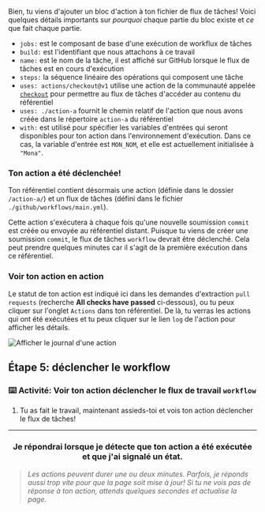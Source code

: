 Bien, tu viens d'ajouter un bloc d'action à ton fichier de flux de tâches! Voici quelques détails importants sur _pourquoi_ chaque partie du bloc existe et _ce_ que fait chaque partie.

- `jobs:` est le composant de base d'une exécution de workflux de tâches
- `build:` est l'identifiant que nous attachons à ce travail
- `name:` est le nom de la tâche, il est affiché sur GitHub lorsque le flux de tâches est en cours d'exécution
- `steps:` la séquence linéaire des opérations qui composent une tâche
- `uses: actions/checkout@v1` utilise une action de la communauté appelée [`checkout`](https://github.com/actions/checkout) pour permettre au flux de tâches d'accéder au contenu du référentiel
- `uses: ./action-a` fournit le chemin relatif de l'action que nous avons créée dans le répertoire `action-a` du référentiel
- `with:` est utilisé pour spécifier les variables d'entrées qui seront disponibles pour ton action dans l'environnement d'exécution. Dans ce cas, la variable d'entrée est `MON_NOM`, et elle est actuellement initialisée à `"Mona"`.

### Ton action a été déclenchée!

Ton référentiel contient désormais une action (définie dans le dossier `/action-a/`) et un flux de tâches (défini dans le fichier `./github/workflows/main.yml`).

Cette action s'exécutera à chaque fois qu'une nouvelle soumission `commit` est créée ou envoyée au référentiel distant. Puisque tu viens de créer une soumission `commit`, le flux de tâches `workflow` devrait être déclenché. Cela peut prendre quelques minutes car il s'agit de la première exécution dans ce référentiel.

### Voir ton action en action

Le statut de ton action est indiqué ici dans les demandes d'extraction `pull requests` (recherche **All checks have passed** ci-dessous), ou tu peux cliquer sur l'onglet `Actions` dans ton référentiel. De là, tu verras les actions qui ont été exécutées et tu peux cliquer sur le lien `log` de l'action pour afficher les détails.

![Afficher le journal d'une action](https://user-images.githubusercontent.com/16547949/62388049-4e64e600-b52a-11e9-8bf5-db0c5452360f.png)

## Étape 5: déclencher le workflow

### :keyboard: Activité: Voir ton action déclencher le flux de travail `workflow`

1. Tu as fait le travail, maintenant assieds-toi et vois ton action déclencher le flux de tâches!

<hr>
<h3 align = "center"> Je répondrai lorsque je détecte que ton action a été exécutée et que j'ai signalé un état. </h3>

> _Les actions peuvent durer une ou deux minutes. Parfois, je réponds aussi trop vite pour que la page soit mise à jour! Si tu ne vois pas de réponse à ton action, attends quelques secondes et actualise la page._
